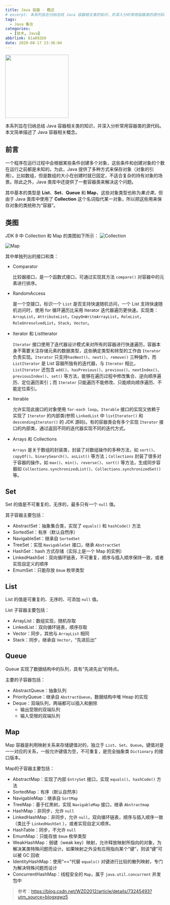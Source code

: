 ```yaml
---
title: Java 容器 - 概述
# excerpt: 本系列旨在归纳总结 Java 容器相关类的知识，并深入分析常用容器类的源代码。本文简单描述了 Java 容器相关概念。
tags:
  - Java 集合
categories:
  - [技术, Java]
abbrlink: 81a892b9
date: 2020-08-17 23:36:04
---
```

<img src="https://cdn.jsdelivr.net/gh/LiLittleCat/PicBed/images/blog/logo-java-text-color.svg"  height="200px"/>

本系列旨在归纳总结 Java 容器相关类的知识，并深入分析常用容器类的源代码。本文简单描述了 Java 容器相关概念。
<!-- more -->
## 前言

一个程序在运行过程中会根据某些条件创建多个对象，这些条件和创建对象的个数在运行之前都是未知的。为此，Java 提供了多种方式来保存对象（对象的引用）。比如数组，但是数组的大小在创建时就已固定，不适合复杂的持有对象的场景。除此之外，Java 类库中还提供了一套容器类来解决这个问题。

其中基本的类型是 **List**、**Set**、**Queue** 和 **Map**，这些对象类型也称为*集合类*，但由于 Java 类库中使用了 **Collection** 这个名词指代某一对象，所以把这些用来保存对象的类统称为“容器”。

## 类图

JDK 8 中 Collection 和 Map 的类图如下所示：
![Collection](https://cdn.jsdelivr.net/gh/LiLittleCat/PicBed/images/blog/Collection.svg)

![Map](https://cdn.jsdelivr.net/gh/LiLittleCat/PicBed/images/blog/Map.svg)


其中单独列出的接口和类：

- Comparator

  比较器接口，是一个函数式接口，可通过实现其方法 `compare()` 对容器中的元素进行排序。

- RandomAccess

  是一个空接口，标识一个 `List` 是否支持快速随机访问，一个 List 支持快速随机访问时，使用 for 循环遍历比采用 Iterator 迭代器遍历更快速。实现类：`ArrayList`，`AttributeList`，`CopyOnWriteArrayList`，`RoleList`，`RoleUnresolvedList`，`Stack`，`Vector`。

- Iterator 和 ListIterator

  `Iterator` 接口使用了迭代器设计模式来对所有的容器进行快速遍历，容器本身不需要关注存储元素的数据类型，这些确定类型和转型的工作由 `Iterator` 负责实现。`Iterator` 只支持`hasNext()`、`next()`、`remove()` 三种操作，而 `ListIterator` 是 List 容器所独有的迭代器，与 `Iterator` 相比，`ListIterator` 还包含 `add()`、`hasPrevious()`、`previous()`、`nextIndex()`、`previousIndex()`、`set()`  等方法，能够在遍历过程中修改集合、逆向顺序遍历、定位遍历索引；而 `Iterator` 只能遍历不能修改、只能顺向顺序遍历、不能定位索引。

- Iterable

  允许实现此接口的对象使用 `for-each loop`。`Iterable` 接口的实现又依赖于实现了 `Iterator` 的内部类(参照 `LinkedList` 中 `listIterator()` 和 `descendingIterator()` 的 JDK 源码)。有的容器类会有多个实现 `Iterator` 接口的内部类，通过返回不同的迭代器实现不同的迭代方式。

- Arrays 和 Collections

  `Arrays` 是关于数组的封装类，封装了对数组操作的多种方法，如 `sort()`、`copyOf()`、`binarySearch()`、`asList()` 等方法；`Collections` 封装了很多对于容器的操作，如 `max()`、`min()`、`reverse()`、`sort()` 等方法，生成同步容器如 `Collections.synchronizedList()`、`Collections.synchronizedSet()` 等。

## Set

Set 的值是不可重复的，无序的，最多只有一个 `null` 值。

其子容器主要包括：

- AbstractSet：抽象集合类，实现了 `equals()` 和 `hashCode()` 方法
- SortedSet：有序（默认自然序）
- NavigableSet：继承自 `SortedSet`
- TreeSet：实现 `NavigableSet` 接口，继承 `AbstractSet`
- HashSet：hash 方式存储（实际上是一个 Map 的实例）
- LinkedHashSet：双向循环链表，不可重复，顺序与插入顺序保持一致，或者实现自定义的顺序
- EmumSet：只能存放 `Emum` 枚举类型

## List

List 的值是可重复的、无序的、可添加 `null` 值。

List 子容器主要包括：

- ArrayList：数组实现，随机存取
- LinkedList：双向循环链表，顺序存取
- Vector：同步，其他与 `ArrayList` 相同
- Stack：同步，继承自 `Vector`，“先进后出”

## Queue

Queue 实现了数据结构中的队列，具有“先进先出”的特点。

主要的子容器包括：

- AbstractQueue：抽象队列
- PriorityQueue：继承自 `AbstractQueue`，数据结构中堆 Heap 的实现
- Deque：双端队列，两端都可以插入和删除 
  - 输出受限的双端队列 
  - 输入受限的双端队列 

## Map

Map 容器是利用映射关系来存储键值对的，独立于 `List`、`Set`、`Queue`。键值对是一一对应的关系，一般允许键值为空，不可重复，是完全抽象类 `Dictionary` 的接口版本。

Map的子容器主要包括：

- AbstractMap：实现了内部 `EntrySet` 接口，实现 `equals()`、`hashCode()` 方法
- SortedMap：有序（默认自然序）
- NavigableMap：继承自 `SortMap`
- TreeMap：基于红黑树，实现 `NavigableMap` 接口，继承 `Abstractmap`
- HashMap：非同步，允许 `null`
- LinkedHashMap：非同步，允许 `null`，双向循环链表，顺序与插入顺序一致（类比于 `LinkedHashSet` ），或者实现自定义顺序。
- HashTable：同步，不允许 `null`
- EmumMap：只能存放 `Emum` 枚举类型
- WeakHashMap：弱键（weak key）映射，允许释放映射所指向的对象，为解决某类特殊问题而设计。如果映射之外没有应用指向某个“键”，则该“键”可以被 GC 回收
- IdentityHashMap：使用“==”代替 `equals()` 对键进行比较的散列映射，专门为解决特殊问题而设计
- ConcurrentHashMap：线程安全的 `Map`，属于 `java.util.concurrent` 并发包中



> 参考：https://blog.csdn.net/WZD2012/article/details/73245493?utm_source=blogxgwz5

